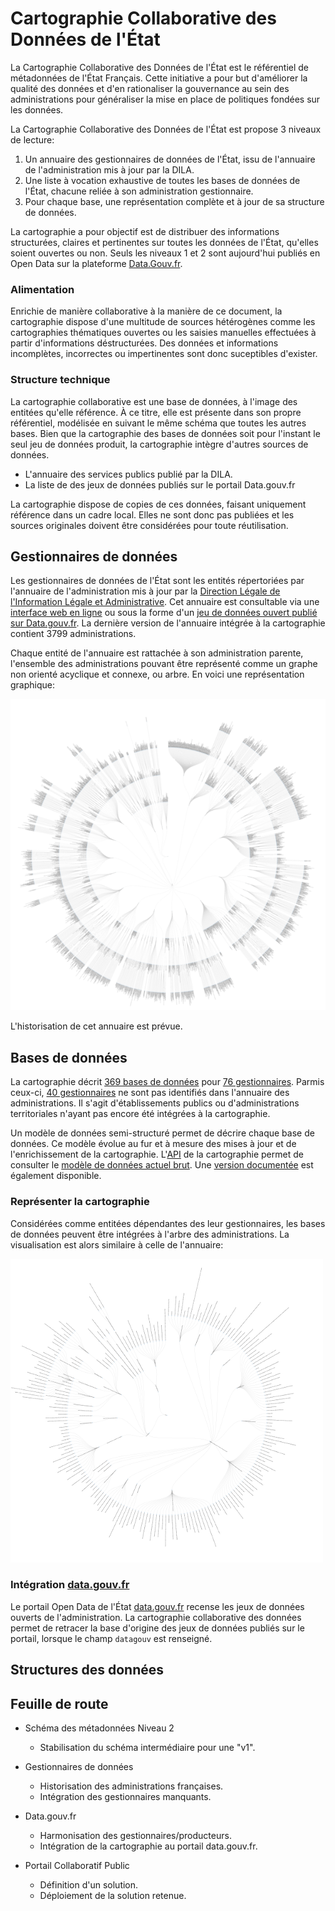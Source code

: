 Cartographie Collaborative des Données de l'État
========================================================




La Cartographie Collaborative des Données de l'État est le référentiel de métadonnées de l'État Français. Cette initiative a pour but d'améliorer la qualité des données et d'en rationaliser la gouvernance au sein des administrations pour généraliser la mise en place de politiques fondées sur les données. 

La Cartographie Collaborative des Données de l'État est propose 3 niveaux de lecture:
  
  1. Un annuaire des gestionnaires de données de l'État, issu de l'annuaire de l'administration mis à jour par la DILA.
  2. Une liste à vocation exhaustive de toutes les bases de données de l'État, chacune reliée à son administration gestionnaire.
  3. Pour chaque base, une représentation complète et à jour de sa structure de données.
  
La cartographie a pour objectif est de distribuer des informations structurées, claires et pertinentes sur toutes les données de l'État, qu'elles soient ouvertes ou non. Seuls les niveaux 1 et 2 sont aujourd'hui publiés en Open Data sur la plateforme [Data.Gouv.fr](https://www.data.gouv.fr/fr/datasets/cartographie-collaborative-des-donnees-de-letat/).

### Alimentation

Enrichie de manière collaborative à la manière de ce document, la cartographie dispose d'une multitude de sources hétérogènes comme les cartographies thématiques ouvertes ou les saisies manuelles effectuées à partir d'informations déstructurées. Des données et informations incomplètes, incorrectes ou impertinentes sont donc suceptibles d'exister.

### Structure technique

La cartographie collaborative est une base de données, à l'image des entitées qu'elle référence. À ce titre, elle est présente dans son propre référentiel, modélisée en suivant le même schéma que toutes les autres bases.
Bien que la cartographie des bases de données soit pour l'instant le seul jeu de données produit, la cartographie intègre d'autres sources de données.

* L'annuaire des services publics publié par la DILA.
* La liste de des jeux de données publiés sur le portail Data.gouv.fr

La cartographie dispose de copies de ces données, faisant uniquement référence dans un cadre local. Elles ne sont donc pas publiées et les sources originales doivent être considérées pour toute réutilisation.

## Gestionnaires de données

Les gestionnaires de données de l'État sont les entités répertoriées par l'annuaire de l'administration mis à jour par la [Direction Légale de l'Information Légale et Administrative](http://www.dila.premier-ministre.gouv.fr/). Cet annuaire est consultable via une [interface web en ligne](https://lannuaire.service-public.fr) ou sous la forme d'un [jeu de données ouvert publié sur Data.gouv.fr](https://www.data.gouv.fr/fr/datasets/annuaire-des-services-publics-nationaux/). La dernière version de l'annuaire intégrée à la cartographie contient 3799 administrations.

Chaque entité de l'annuaire est rattachée à son administration parente, l'ensemble des administrations pouvant être représenté comme un graphe non orienté acyclique et connexe, ou arbre. En voici une représentation graphique:

[![administrations](reporting/administrations-thumb.png)](reporting/administrations.png)

L'historisation de cet annuaire est prévue.

## Bases de données

La cartographie décrit [369 bases de données](http://bases.gouv2.fr/bases) pour [76 gestionnaires](http://bases.gouv2.fr/gestionnaires). Parmis ceux-ci, [40 gestionnaires](http://bases.gouv2.fr/gestionnaires/inconnus) ne sont pas identifiés dans l'annuaire des administrations. Il s'agit d'établissements publics ou d'administrations territoriales n'ayant pas encore été intégrées à la cartographie.

Un modèle de données semi-structuré permet de décrire chaque base de données. Ce modèle évolue au fur et à mesure des mises à jour et de l'enrichissement de la cartographie. L'[API](http://bases.gouv2.fr/) de la cartographie permet de consulter le [modèle de données actuel brut](http://bases.gouv2.fr/bases/schema). Une [version documentée](data/schema.json) est également disponible.

### Représenter la cartographie

Considérées comme entitées dépendantes des leur gestionnaires, les bases de données peuvent être intégrées à l'arbre des administrations. La visualisation est alors similaire à celle de l'annuaire:

[![bases de données](reporting/cartographie-thumb.png)](reporting/cartographie.png)

### Intégration [data.gouv.fr](https://www.data.gouv.fr)

Le portail Open Data de l'État [data.gouv.fr](https://www.data.gouv.fr) recense les jeux de données ouverts de l'administration. La cartographie collaborative des données permet de retracer la base d'origine des jeux de données publiés sur le portail, lorsque le champ `datagouv` est renseigné.

## Structures des données



## Feuille de route

* Schéma des métadonnées Niveau 2
  - Stabilisation du schéma intermédiaire pour une "v1".

* Gestionnaires de données
  - Historisation des administrations françaises.
  - Intégration des gestionnaires manquants.
  
* Data.gouv.fr
  - Harmonisation des gestionnaires/producteurs.
  - Intégration de la cartographie au portail data.gouv.fr.

* Portail Collaboratif Public
  - Définition d'un solution.
  - Déploiement de la solution retenue.
